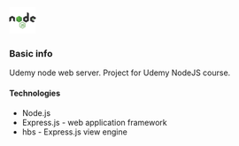 ![Nodejs](https://github.com/ermondel/tsttmp/blob/master/files/Nodejs48.png)
### Basic info
Udemy node web server. Project for Udemy NodeJS course.
#### Technologies
* Node.js
* Express.js - web application framework
* hbs - Express.js view engine
